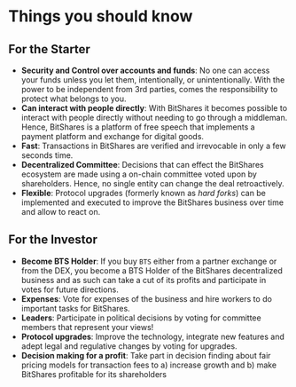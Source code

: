 # Things you should know

## For the Starter

- **Security and Control over accounts and funds**: No one can access
  your funds unless you let them, intentionally, or unintentionally.
  With the power to be independent from 3rd parties, comes the
  responsibility to protect what belongs to you.
- **Can interact with people directly**: With BitShares it becomes
  possible to interact with people directly without needing to go
  through a middleman. Hence, BitShares is a platform of free speech
  that implements a payment platform and exchange for digital goods.
- **Fast**: Transactions in BitShares are verified and irrevocable in
  only a few seconds time.
- **Decentralized Committee**: Decisions that can effect the BitShares
  ecosystem are made using a on-chain committee voted upon by
  shareholders. Hence, no single entity can change the deal
  retroactively.
- **Flexible**: Protocol upgrades (formerly known as *hard forks*) can
  be implemented and executed to improve the BitShares business over
  time and allow to react on.

## For the Investor

- **Become BTS Holder**: If you buy `BTS` either from a partner exchange
  or from the DEX, you become a BTS Holder of the BitShares
  decentralized business and as such can take a cut of its profits and
  participate in votes for future directions.
- **Expenses**: Vote for expenses of the business and hire workers to do
  important tasks for BitShares.
- **Leaders**: Participate in political decisions by voting for
  committee members that represent your views!
- **Protocol upgrades**: Improve the technology, integrate new features
  and adept legal and regulative changes by voting for upgrades.
- **Decision making for a profit**: Take part in decision finding about
  fair pricing models for transaction fees to a) increase growth and b)
  make BitShares profitable for its shareholders
